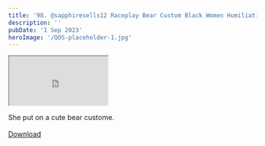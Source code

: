 ```yaml
---
title: '98. @sapphiresells12 Raceplay Bear Custom Black Women Humiliation'
description: ''
pubDate: '1 Sep 2023'
heroImage: '/QOS-placeholder-1.jpg'
---
```

<iframe src="https://drive.google.com/file/d/1qp2h3aNiDx7VKW0m8XRVgrgyWfa53s9q/preview" width="200" height="100" allow="autoplay" allowfullscreen="allowfullscreen"></iframe>

She put on a cute bear custome.
<br>
<br>
<a class="read_more" href="https://drive.google.com/file/d/1qp2h3aNiDx7VKW0m8XRVgrgyWfa53s9q/view?usp=sharing">Download</a>